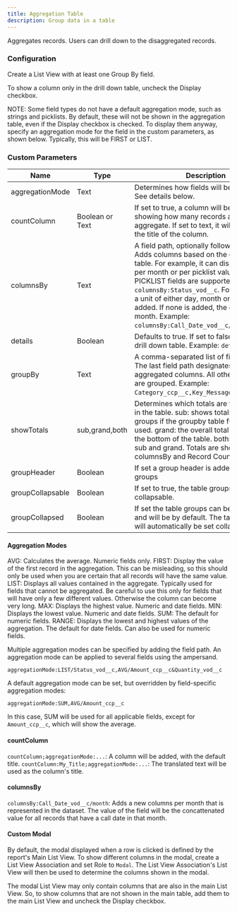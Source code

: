 ```yaml
---
title: Aggregation Table
description: Group data in a table
---
```


Aggregates records. Users can drill down to the disaggregated records.

### Configuration

Create a List View with at least one Group By field.

To show a column only in the drill down table, uncheck the Display checkbox.

NOTE: Some field types do not have a default aggregation mode, such as strings and picklists. By default, these will not be shown in the aggregation table, even if the Display checkbox is checked. To display them anyway, specify an aggregation mode for the field in the custom parameters, as shown below. Typically, this will be FIRST or LIST.

### Custom Parameters

| Name                | Type  | Description |
|---------------------|-------|-------------|
| aggregationMode     | Text  | Determines how fields will be aggregated. See details below. |
| countColumn         | Boolean or Text  | If set to true, a column will be added showing how many records are in each aggregate. If set to text, it will be used as the title of the column. |
| columnsBy           | Text  | A field path, optionally followed by a unit. Adds columns based on the data in the table. For example, it can display a column per month or per picklist value. DATE and PICKLIST fields are supported. Example: `columnsBy:Status_vod__c`. For DATE fields, a unit of either day, month or year can be added. If none is added, the default is month. Example: `columnsBy:Call_Date_vod__c/year;`. |
| details             | Boolean | Defaults to true. If set to false, there is no drill down table. Example: `details:false;`. |
| groupBy             | Text  | A comma-separated list of field paths. The last field path designates the aggregated columns. All other field paths are grouped. Example: `Category_ccp__c,Key_Message_vod__c.Name`. |
| showTotals          | sub,grand,both | Determines which totals are to be shown in the table. sub: shows totals for sub groups if the groupby table functionality is used. grand: the overall total is shown at the bottom of the table. both: shows both sub and grand. Totals are shown for columnsBy and Record Count fields |
| groupHeader         | Boolean | If set a group header is added to the table groups |
| groupCollapsable    | Boolean | If set to true, the table groups will be collapsable. |
| groupCollapsed      | Boolean | If set the table groups can be collapsed, and will be by default. The table groups will automatically be set collapsable if set. |

#### Aggregation Modes

AVG: Calculates the average. Numeric fields only.
FIRST: Display the value of the first record in the aggregation. This can be misleading, so this should only be used when you are certain that all records will have the same value.
LIST: Displays all values contained in the aggregate. Typically used for fields that cannot be aggregated. Be careful to use this only for fields that will have only a few different values. Otherwise the column can become very long.
MAX: Displays the highest value. Numeric and date fields.
MIN: Displays the lowest value. Numeric and date fields.
SUM: The default for numeric fields.
RANGE: Displays the lowest and highest values of the aggregation. The default for date fields. Can also be used for numeric fields. 

Multiple aggregation modes can be specified by adding the field path. An aggregation mode can be applied to several fields using the ampersand.

`aggregationMode:LIST/Status_vod__c,AVG/Amount_ccp__c&Quantity_vod__c`

A default aggregation mode can be set, but overridden by field-specific aggregation modes:

`aggregationMode:SUM,AVG/Amount_ccp__c`

In this case, SUM will be used for all applicable fields, except for `Amount_ccp__c`, which will show the average.

#### countColumn

`countColumn;aggregationMode:...`: A column will be added, with the default title.
`countColumn:My_Title;aggregationMode:...`: The translated text will be used as the column's title.

#### columnsBy
`columnsBy:Call_Date_vod__c/month`: Adds a new columns per month that is represented in the dataset. The value of the field will be the concattenated value for all records that have a call date in that month.

#### Custom Modal

By default, the modal displayed when a row is clicked is defined by the report's Main List View. To show different columns in the modal, create a List View Association and set Role to `Modal`. The List View Association's List View will then be used to determine the columns shown in the modal.

The modal List View may only contain columns that are also in the main List View. So, to show columns that are not shown in the main table, add them to the main List View and uncheck the Display checkbox.
